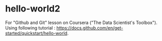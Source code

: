 # hello-world2
For "Github and Git" lesson on Coursera ("The Data Scientist's Toolbox"). Using following tutorial : https://docs.github.com/en/get-started/quickstart/hello-world. 
